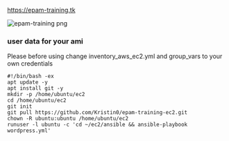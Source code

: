https://epam-training.tk

![epam-training png](https://user-images.githubusercontent.com/44585557/112894741-48534e00-90ed-11eb-974b-fe9eefda3c64.png)


### user data for your ami
Please before using change inventory_aws_ec2.yml and group_vars to your own credentials

```
#!/bin/bash -ex
apt update -y
apt install git -y
mkdir -p /home/ubuntu/ec2
cd /home/ubuntu/ec2
git init
git pull https://github.com/Kristin0/epam-training-ec2.git
chown -R ubuntu:ubuntu /home/ubuntu/ec2
runuser -l ubuntu -c 'cd ~/ec2/ansible && ansible-playbook wordpress.yml'
